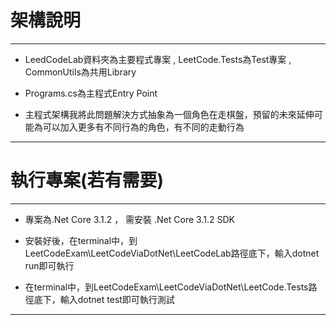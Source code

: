 # 架構說明

---

* LeedCodeLab資料夾為主要程式專案 , LeetCode.Tests為Test專案 , CommonUtils為共用Library

* Programs.cs為主程式Entry Point

* 主程式架構我將此問題解決方式抽象為一個角色在走棋盤，預留的未來延伸可能為可以加入更多有不同行為的角色，有不同的走動行為

---

# 執行專案(若有需要)

---

* 專案為.Net Core 3.1.2 ， 需安裝 .Net Core 3.1.2 SDK

* 安裝好後，在terminal中，到LeetCodeExam\LeetCodeViaDotNet\LeetCodeLab路徑底下，輸入dotnet run即可執行

* 在terminal中，到LeetCodeExam\LeetCodeViaDotNet\LeetCode.Tests路徑底下，輸入dotnet test即可執行測試


---
